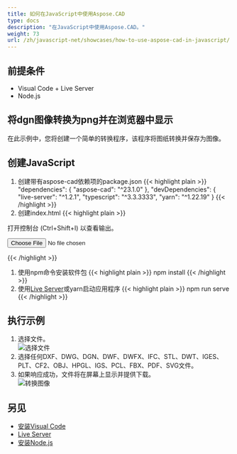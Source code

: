 ```yaml
---
title: 如何在JavaScript中使用Aspose.CAD
type: docs
description: "在JavaScript中使用Aspose.CAD。"
weight: 73
url: /zh/javascript-net/showcases/how-to-use-aspose-cad-in-javascript/
---
```


## 前提条件
- Visual Code + Live Server
- Node.js

## 将dgn图像转换为png并在浏览器中显示

在此示例中，您将创建一个简单的转换程序，该程序将图纸转换并保存为图像。

## 创建JavaScript

1. 创建带有aspose-cad依赖项的package.json
{{< highlight plain >}}
"dependencies": {
    "aspose-cad": "^23.1.0"
  },
 "devDependencies": {
    "live-server": "^1.2.1",
    "typescript": "^3.3.3333",
    "yarn": "^1.22.19"
  }
{{< /highlight >}}
1. 创建index.html
{{< highlight plain >}}
<!DOCTYPE html>
打开控制台 (Ctrl+Shift+I) 以查看输出。

<script src="./node_modules/aspose-cad/dotnet.js"></script>
<script type="module" src="./node_modules/aspose-cad/es2015/index-js.js"></script>

<body>
	<input id="file" type="file">
	<img id="image" />
</body>

<script>
window.onload = async function () {
	document.querySelector('input').addEventListener('change', function() {
      var reader = new FileReader();
      reader.onload = function() {
      
          var arrayBuffer = this.result;
          var array = new Uint8Array(arrayBuffer);
          
		  //获取文件格式
		  fileFormat = Aspose.CAD.Image.getFileFormat(array);
          console.log(fileFormat);
		  
		  // 加载
		  file = Aspose.CAD.Image.load(array);
          console.log(file);
		  
		  // 保存
		  exportedFilePromise = Aspose.CAD.Image.save(array, new Aspose.CAD.PngOptions());
		  exportedFilePromise.then(exportedFile => {
			console.log(exportedFile);
			
			var urlCreator = window.URL || window.webkitURL;
			var blob = new Blob([exportedFile], { type: 'application/octet-stream' });
            var imageUrl = urlCreator.createObjectURL(blob);
            document.querySelector("#image").src = imageUrl;
		  });
      }
	  
      reader.readAsArrayBuffer(this.files[0]);
    }, 
	false);
};
</script>
{{< /highlight >}}

1. 使用npm命令安装软件包
{{< highlight plain >}}
npm install
{{< /highlight >}}
1. 使用[Live Server](https://marketplace.visualstudio.com/items?itemName=ritwickdey.LiveServer/)或yarn启动应用程序
{{< highlight plain >}}
npm run serve
{{< /highlight >}}

## 执行示例

1. 选择文件。<br>
![选择文件](/_assets/javascript-net/javascript-net/choose-file.png)<br>
1. 选择任何DXF、DWG、DGN、DWF、DWFX、IFC、STL、DWT、IGES、PLT、CF2、OBJ、HPGL、IGS、PCL、FBX、PDF、SVG文件。
1. 如果响应成功，文件将在屏幕上显示并提供下载。<br>
![转换图像](/_assets/javascript-net/javascript-net/convert-image.png)<br>
## 另见

- [安装Visual Code](https://code.visualstudio.com/)
- [Live Server](https://marketplace.visualstudio.com/items?itemName=ritwickdey.LiveServer/)
- [安装Node.js](https://nodejs.org/en/)
